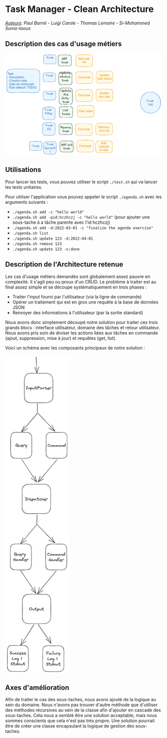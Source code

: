 # Task Manager - Clean Architecture

*<u>Auteurs</u>: Paul Barrié - Luigi Carole - Thomas Lemaire - Si-Mohammed Sonia-taous*

## Description des cas d'usage métiers

![core functions](./.assets/core_functions.png)

## Utilisations

Pour lancer les tests, vous pouvez utiliser le script `./test.sh` qui va lancer les tests unitaires.

Pour utiliser l'application vous pouvez appeler le script `./agenda.sh` avec les arguments suivants :

* `./agenda.sh add -c "hello world"`
* `./agenda.sh add -pid:hczhczj -c "hello world"` (pour ajouter une sous-tache à a tâche parente avec l'id hczhczj)
* `./agenda.sh add -d:2022-03-01 -c "finalize the agenda exercise"`
* `./agenda.sh list`
* `./agenda.sh update 123 -d:2022-04-01`
* `./agenda.sh remove 123`
* `./agenda.sh update 123 -s:done`


## Description de l'Architecture retenue

Les cas d'usage métiers demandés sont globalement assez pauvre en complexité. Il s'agit peu ou proux
d'un CRUD. Le problème à traiter est au final assez simple et se découpe systématiquement en trois
phases :
* Traiter l'input fourni par l'utilisateur (via la ligne de commande)
* Opérer un traitement qui est en gros une requête à la base de données JSON
* Renvoyer des informations à l'utilisateur (par la sortie standard)

Nous avons donc simplement découpé notre solution pour traiter ces trois grands blocs : interface utilisateur,
domaine des tâches et retour utilisateur.
Nous avons pris soin de diviser les actions liées aux tâches en commande (ajout, suppression, mise à jour) 
et requêtes (get, list).

Voici un schéma avec les composants principaux de notre solution :

![architecture](./.assets/architecture.png)

## Axes d'amélioration

Afin de traiter le cas des sous-taches, nous avons ajouté de la logique au sein du domaine. Nous
n'avons pas trouver d'autre méthode que  d'utiliser des méthodes récursives au sein de la classe
afin d'ajouter en cascade des sous-taches. Cela nous a semblé être une solution acceptable, mais
nous sommes conscients que cela n'est pas très propre. Une solution pourrait être de créer une
classe encapsulant la logique de gestion des sous-taches.